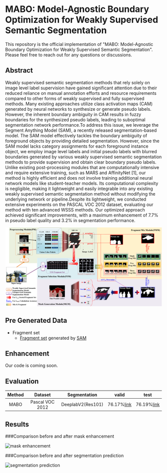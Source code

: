 # MABO: Model-Agnostic Boundary Optimization for Weakly Supervised Semantic Segmentation

This repository is the official implementation of "MABO: Model-Agnostic Boundary Optimization for  Weakly Supervised Semantic Segmentation". Please feel free to reach out for any questions or discussions.

## Abstract
Weakly supervised semantic segmentation methods
that rely solely on image level label supervision have gained
significant attention due to their reduced reliance on manual
annotation efforts and resource requirements compared to other
forms of weakly supervised and fully supervised methods. Many
existing approaches utilize class activation maps (CAM) generated
by neural networks to synthesize or generate pseudo labels.
However, the inherent boundary ambiguity in CAM results
in fuzzy boundaries for the synthesized pseudo labels, leading
to suboptimal segmentation network performance.To address
this issue, we leverage the Segment Anything Model (SAM), a
recently released segmentation-based model. The SAM model
effectively tackles the boundary ambiguity of foreground objects
by providing detailed segmentation. However, since the SAM
model lacks category assignments for each foreground instance
object, we employ image level labels and initial pseudo labels
with blurred boundaries generated by various weakly supervised
semantic segmentation methods to provide supervision and obtain
clear boundary pseudo labels. Unlike existing post-processing
modules that are computationally intensive and require extensive
training, such as MARS and AffinityNet [1], our method is highly
efficient and does not involve training additional neural network
models like student-teacher models. Its computational complexity
is negligible, making it lightweight and easily integrable into
any existing weakly supervised semantic segmentation method
without modifying the underlying network or pipeline.Despite its
lightweight, we conducted extensive experiments on the PASCAL
VOC 2012 dataset, evaluating our method with ten advanced
WSSS methods. Our optimized approach achieved significant
improvements, with a maximum enhancement of 7.7% in pseudo
label quality and 3.2% in segmentation performance.

![Overview](./Overview.png)


## Pre Generated Data

- Fragment set
    - [Fragment set](https://drive.google.com/file/d/17rbhX_WQU7SWFtNURP_dCQ6MmmJqoWiw/view?usp=drive_link) generated by [SAM](https://github.com/facebookresearch/segment-anything)


## Enhancement

Our code is coming soon.

## Evaluation

| Method | Dataset | Segmentation | valid | test | 
|:------:|:-------:|:------------:|:-----:|:----:|
| MABO | Pascal VOC 2012 | DeeplabV2(Res101) | 76.17%[link](http://host.robots.ox.ac.uk:8080/anonymous/VV2G1N.html) | 76.19%[link](http://host.robots.ox.ac.uk:8080/anonymous/KKXXBD.html) |

## Results

###Comparison before and after mask enhancement

![mask enhancement](enhancement.png)


###Comparison before and after segmentation prediction

![segmentation prediction](prediction.png)




